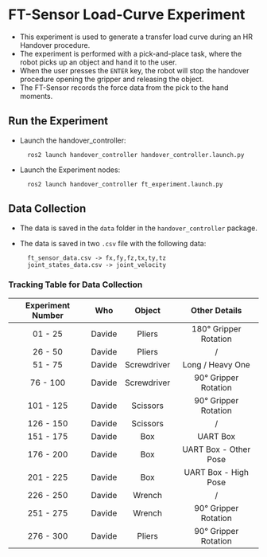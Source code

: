 # FT-Sensor Load-Curve Experiment

- This experiment is used to generate a transfer load curve during an HR Handover procedure.
- The experiment is performed with a pick-and-place task, where the robot picks up an object and hand it to the user.
- When the user presses the `ENTER` key, the robot will stop the handover procedure opening the gripper and releasing the object.
- The FT-Sensor records the force data from the pick to the hand moments.

## Run the Experiment

- Launch the handover_controller:

        ros2 launch handover_controller handover_controller.launch.py

- Launch the Experiment nodes:

        ros2 launch handover_controller ft_experiment.launch.py

## Data Collection

- The data is saved in the `data` folder in the `handover_controller` package.
- The data is saved in two `.csv` file with the following data:

        ft_sensor_data.csv -> fx,fy,fz,tx,ty,tz
        joint_states_data.csv -> joint_velocity

### Tracking Table for Data Collection

| Experiment Number | Who    | Object       | Other Details         |
| :---------------: | :----: | :----------: | :-------------------: |
| 01 - 25           | Davide | Pliers       | 180° Gripper Rotation |
| 26 - 50           | Davide | Pliers       | /                     |
| 51 - 75           | Davide | Screwdriver  | Long / Heavy One      |
| 76 - 100          | Davide | Screwdriver  | 90° Gripper Rotation  |
| 101 - 125         | Davide | Scissors     | 90° Gripper Rotation  |
| 126 - 150         | Davide | Scissors     | /                     |
| 151 - 175         | Davide | Box          | UART Box              |
| 176 - 200         | Davide | Box          | UART Box - Other Pose |
| 201 - 225         | Davide | Box          | UART Box - High Pose  |
| 226 - 250         | Davide | Wrench       | /                     |
| 251 - 275         | Davide | Wrench       | 90° Gripper Rotation  |
| 276 - 300         | Davide | Pliers       | 90° Gripper Rotation  |

